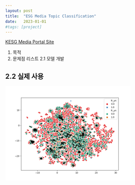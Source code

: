 ```yaml
---
layout: post
title:  "ESG Media Topic Classification"
date:   2023-01-01
#tags: [project]
---
```


[KESG Media Portal Site]()

1. 목적 
2. 문제점 리스트 
2.1 모델 개발 

2.2 실제 사용 
- 



![adasdasdasd](/assets/2020/01_23/canberra.png)




